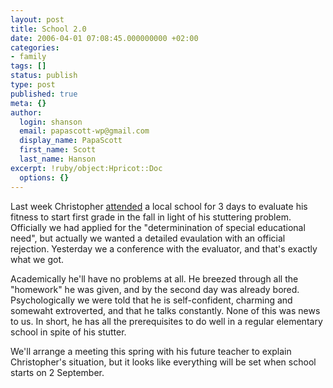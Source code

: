 ```yaml
---
layout: post
title: School 2.0
date: 2006-04-01 07:08:45.000000000 +02:00
categories:
- family
tags: []
status: publish
type: post
published: true
meta: {}
author:
  login: shanson
  email: papascott-wp@gmail.com
  display_name: PapaScott
  first_name: Scott
  last_name: Hanson
excerpt: !ruby/object:Hpricot::Doc
  options: {}
---
```

<p>Last week Christopher <a href="http://www.papascott.de/archives/2006/03/14/previews-of-coming-attractions/">attended</a> a local school for 3 days to evaluate his fitness to start first grade in the fall in light of his stuttering problem. Officially we had applied for the "determinination of special educational need", but actually we wanted a detailed evaulation with an official rejection. Yesterday we a conference with the evaluator, and that's exactly what we got.</p>
<p>Academically he'll have no problems at all. He breezed through all the "homework" he was given, and by the second day was already bored. Psychologically we were told that he is self-confident, charming and somewaht extroverted, and that he talks constantly. None of this was news to us. In short, he has all the prerequisites to do well in a regular elementary school in spite of his stutter. </p>
<p>We'll arrange a meeting this spring with his future teacher to explain Christopher's situation, but it looks like everything will be set when school starts on 2 September.</p>
